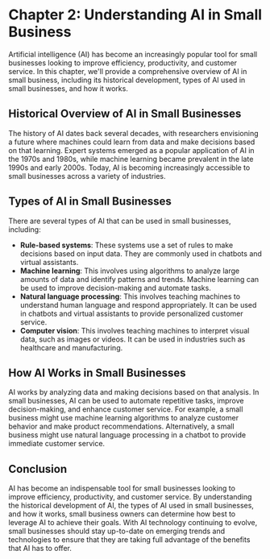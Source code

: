 Chapter 2: Understanding AI in Small Business
=============================================

Artificial intelligence (AI) has become an increasingly popular tool for small businesses looking to improve efficiency, productivity, and customer service. In this chapter, we'll provide a comprehensive overview of AI in small business, including its historical development, types of AI used in small businesses, and how it works.

Historical Overview of AI in Small Businesses
---------------------------------------------

The history of AI dates back several decades, with researchers envisioning a future where machines could learn from data and make decisions based on that learning. Expert systems emerged as a popular application of AI in the 1970s and 1980s, while machine learning became prevalent in the late 1990s and early 2000s. Today, AI is becoming increasingly accessible to small businesses across a variety of industries.

Types of AI in Small Businesses
-------------------------------

There are several types of AI that can be used in small businesses, including:

* **Rule-based systems**: These systems use a set of rules to make decisions based on input data. They are commonly used in chatbots and virtual assistants.
* **Machine learning**: This involves using algorithms to analyze large amounts of data and identify patterns and trends. Machine learning can be used to improve decision-making and automate tasks.
* **Natural language processing**: This involves teaching machines to understand human language and respond appropriately. It can be used in chatbots and virtual assistants to provide personalized customer service.
* **Computer vision**: This involves teaching machines to interpret visual data, such as images or videos. It can be used in industries such as healthcare and manufacturing.

How AI Works in Small Businesses
--------------------------------

AI works by analyzing data and making decisions based on that analysis. In small businesses, AI can be used to automate repetitive tasks, improve decision-making, and enhance customer service. For example, a small business might use machine learning algorithms to analyze customer behavior and make product recommendations. Alternatively, a small business might use natural language processing in a chatbot to provide immediate customer service.

Conclusion
----------

AI has become an indispensable tool for small businesses looking to improve efficiency, productivity, and customer service. By understanding the historical development of AI, the types of AI used in small businesses, and how it works, small business owners can determine how best to leverage AI to achieve their goals. With AI technology continuing to evolve, small businesses should stay up-to-date on emerging trends and technologies to ensure that they are taking full advantage of the benefits that AI has to offer.
